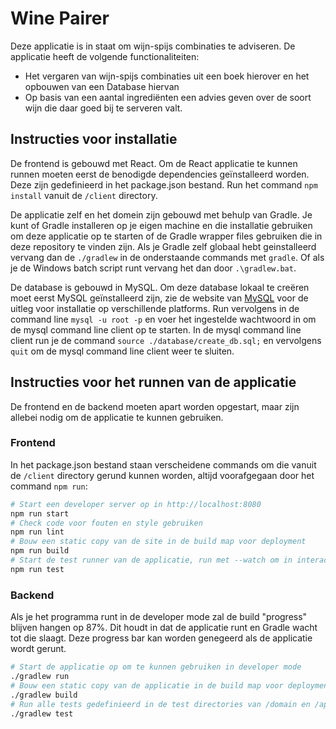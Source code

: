 # Wine Pairer

Deze applicatie is in staat om wijn-spijs combinaties te adviseren. De applicatie heeft de volgende functionaliteiten:
- Het vergaren van wijn-spijs combinaties uit een boek hierover en het opbouwen van een Database hiervan
- Op basis van een aantal ingrediënten een advies geven over de soort wijn die daar goed bij te serveren valt. 

## Instructies voor installatie
De frontend is gebouwd met React. Om de React applicatie te kunnen runnen moeten eerst de benodigde dependencies geïnstalleerd worden. Deze zijn gedefinieerd in het package.json bestand. Run het command `npm install` vanuit de `/client` directory.

De applicatie zelf en het domein zijn gebouwd met behulp van Gradle. Je kunt of Gradle installeren op je eigen machine en die installatie gebruiken om deze applicatie op te starten of de Gradle wrapper files gebruiken die in deze repository te vinden zijn. Als je Gradle zelf globaal hebt geinstalleerd vervang dan de `./gradlew` in de onderstaande commands met `gradle`. Of als je de Windows batch script runt vervang het dan door `.\gradlew.bat`.

De database is gebouwd in MySQL. Om deze database lokaal te creëren moet eerst MySQL geïnstalleerd zijn, zie de website van [MySQL](https://dev.mysql.com/doc/mysql-installation-excerpt/8.0/en/general-installation-issues.html) voor de uitleg voor installatie op verschillende platforms. Run vervolgens in de command line `mysql -u root -p` en voer het ingestelde wachtwoord in om de mysql command line client op te starten. In de mysql command line client run je de command `source ./database/create_db.sql;` en vervolgens `quit` om de mysql command line client weer te sluiten.

## Instructies voor het runnen van de applicatie
De frontend en de backend moeten apart worden opgestart, maar zijn allebei nodig om de applicatie te kunnen gebruiken. 
### Frontend
In het package.json bestand staan verscheidene commands om die vanuit de `/client` directory gerund kunnen worden, altijd voorafgegaan door het command `npm run`:

```bash
# Start een developer server op in http://localhost:8080
npm run start
# Check code voor fouten en style gebruiken
npm run lint
# Bouw een static copy van de site in de build map voor deployment
npm run build
# Start de test runner van de applicatie, run met --watch om in interactieve modus te runnen
npm run test
```

### Backend
Als je het programma runt in de developer mode zal de build "progress" blijven hangen op 87%. Dit houdt in dat de applicatie runt en Gradle wacht tot die slaagt. Deze progress bar kan worden genegeerd als de applicatie wordt gerunt. 

```bash
# Start de applicatie op om te kunnen gebruiken in developer mode
./gradlew run
# Bouw een static copy van de applicatie in de build map voor deployment
./gradlew build
# Run alle tests gedefinieerd in de test directories van /domain en /api
./gradlew test
```

